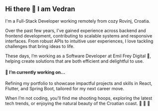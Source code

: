 ## Hi there 👋 I am Vedran

I'm a Full-Stack Developer working remotely from cozy Rovinj, Croatia.

Over the past few years, I’ve gained experience across backend and frontend development, contributing to scalable systems and responsive interfaces. From robust APIs to intuitive user experiences, I love tackling challenges that bring ideas to life.

These days, I’m working as a Software Developer at Emil Frey Digital 🚗, helping create solutions that are both efficient and delightful to use.

#### 🔭 I’m currently working on...

Refining my portfolio to showcase impactful projects and skills in React, Flutter, and Spring Boot, tailored for my next career move.


When I’m not coding, you’ll find me shooting hoops, exploring the latest tech trends, or enjoying the natural beauty of the Croatian coast. 🏀 📖 🌊

<!--
**NovakVed/NovakVed** is a ✨ _special_ ✨ repository because its `README.md` (this file) appears on your GitHub profile.

Here are some ideas to get you started:

- 🔭 I’m currently working on ...
- 🌱 I’m currently learning ...
- 👯 I’m looking to collaborate on ...
- 🤔 I’m looking for help with ...
- 💬 Ask me about ...
- 📫 How to reach me: ...
- 😄 Pronouns: ...
- ⚡ Fun fact: ...
-->
